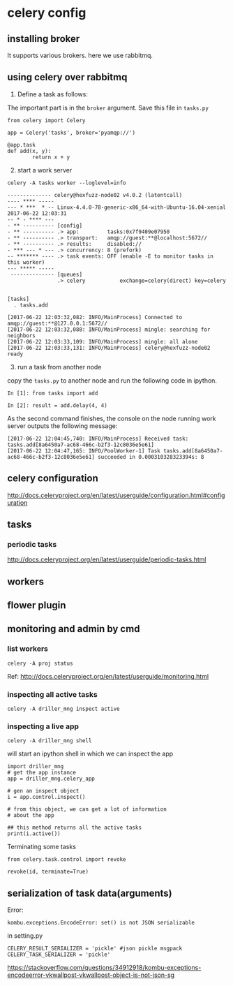 # celery config


## installing broker

It supports various brokers. here we use rabbitmq.


## using celery over rabbitmq

1. Define a task as follows:

The important part is in the `broker` argument.
Save this file in `tasks.py`

```
from celery import Celery

app = Celery('tasks', broker='pyamqp://')

@app.task
def add(x, y):
        return x + y
```


2. start a work server

```
celery -A tasks worker --loglevel=info

-------------- celery@hexfuzz-node02 v4.0.2 (latentcall)
---- **** ----- 
--- * ***  * -- Linux-4.4.0-78-generic-x86_64-with-Ubuntu-16.04-xenial 2017-06-22 12:03:31
-- * - **** --- 
- ** ---------- [config]
- ** ---------- .> app:         tasks:0x7f9409e07950
- ** ---------- .> transport:   amqp://guest:**@localhost:5672//
- ** ---------- .> results:     disabled://
- *** --- * --- .> concurrency: 8 (prefork)
-- ******* ---- .> task events: OFF (enable -E to monitor tasks in this worker)
--- ***** ----- 
 -------------- [queues]
                .> celery           exchange=celery(direct) key=celery
                

[tasks]
  . tasks.add

[2017-06-22 12:03:32,082: INFO/MainProcess] Connected to amqp://guest:**@127.0.0.1:5672//
[2017-06-22 12:03:32,088: INFO/MainProcess] mingle: searching for neighbors
[2017-06-22 12:03:33,109: INFO/MainProcess] mingle: all alone
[2017-06-22 12:03:33,131: INFO/MainProcess] celery@hexfuzz-node02 ready
```

3. run a task from another node

copy the `tasks.py` to another node and run the following code
in ipython.

```
In [1]: from tasks import add

In [2]: result = add.delay(4, 4)

```
As the second command finishes, the console on the node running work server
outputs the following message:

```
[2017-06-22 12:04:45,740: INFO/MainProcess] Received task: tasks.add[8a6450a7-ac68-466c-b2f3-12c8036e5e61]  
[2017-06-22 12:04:47,165: INFO/PoolWorker-1] Task tasks.add[8a6450a7-ac68-466c-b2f3-12c8036e5e61] succeeded in 0.000310328323394s: 8
```

## celery configuration

http://docs.celeryproject.org/en/latest/userguide/configuration.html#configuration


## tasks

### periodic tasks

http://docs.celeryproject.org/en/latest/userguide/periodic-tasks.html




## workers


## flower plugin

## monitoring and admin by cmd

### list workers

```
celery -A proj status
```

Ref: http://docs.celeryproject.org/en/latest/userguide/monitoring.html

### inspecting all active tasks

```
celery -A driller_mng inspect active
```


### inspecting a live app


```
celery -A driller_mng shell
```

will start an ipython shell in which we can
inspect the app

```
import driller_mng
# get the app instance
app = driller_mng.celery_app

# gen an inspect object
i = app.control.inspect()

# from this object, we can get a lot of information
# about the app

## this method returns all the active tasks
print(i.active())

```

Terminating some tasks


```
from celery.task.control import revoke

revoke(id, terminate=True)
```


## serialization of task data(arguments)

Error:

```
kombu.exceptions.EncodeError: set() is not JSON serializable
```

in setting.py

```
CELERY_RESULT_SERIALIZER = 'pickle' #json pickle msgpack
CELERY_TASK_SERIALIZER = 'pickle'
```

https://stackoverflow.com/questions/34912918/kombu-exceptions-encodeerror-vkwallpost-vkwallpost-object-is-not-json-sg
